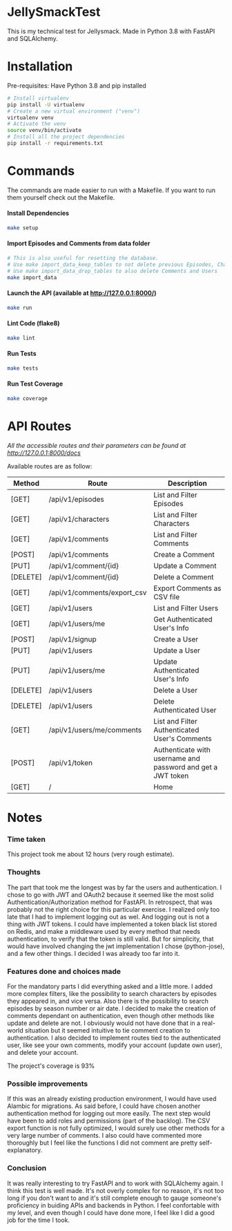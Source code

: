 # JellySmackTest

This is my technical test for Jellysmack. Made in Python 3.8 with FastAPI and SQLAlchemy.


# Installation
Pre-requisites: Have Python 3.8 and pip installed
```bash
# Install virtualenv
pip install -U virtualenv
# Create a new virtual environment ("venv")
virtualenv venv
# Activate the venv
source venv/bin/activate
# Install all the project dependencies
pip install -r requirements.txt
```

# Commands
The commands are made easier to run with a Makefile. If you want to run them yourself check out the Makefile.

#### Install Dependencies
```bash
make setup
```

#### Import Episodes and Comments from data folder

```bash
# This is also useful for resetting the database.
# Use make import_data_keep_tables to not delete previous Episodes, Characters and Appearances
# Use make import_data_drop_tables to also delete Comments and Users
make import_data
```
#### Launch the API (available at http://127.0.0.1:8000/)
```bash
make run
```

#### Lint Code (flake8)
```bash
make lint
```

#### Run Tests
```bash
make tests
```

#### Run Test Coverage
```bash
make coverage
```

# API Routes
*All the accessible routes and their parameters can be found at http://127.0.0.1:8000/docs*

Available routes are as follow:

| Method | Route | Description |
| ------ | ------ | ------ |
| [GET] | /api/v1/episodes | List and Filter Episodes |
| [GET] | /api/v1/characters | List and Filter Characters |
| [GET] | /api/v1/comments |  List and Filter Comments |
| [POST] | /api/v1/comments |  Create a Comment |
| [PUT] | /api/v1/comment/{id} | Update a Comment |
| [DELETE] | /api/v1/comment/{id} | Delete a Comment |
| [GET] | /api/v1/comments/export_csv | Export Comments as CSV file |
| [GET] | /api/v1/users | List and Filter Users |
| [GET] | /api/v1/users/me | Get Authenticated User's Info |
| [POST] | /api/v1/signup | Create a User |
| [PUT] | /api/v1/users | Update a User |
| [PUT] | /api/v1/users/me | Update Authenticated User's Info |
| [DELETE] | /api/v1/users | Delete a User |
| [DELETE] | /api/v1/users | Delete Authenticated User |
| [GET] | /api/v1/users/me/comments | List and Filter Authenticated User's Comments |
| [POST] | /api/v1/token | Authenticate with username and password and get a JWT token |
| [GET] | / | Home |


# Notes
### Time taken
This project took me about 12 hours (very rough estimate). 

### Thoughts
The part that took me the longest was by far the users and authentication. I chose to go with JWT and OAuth2 because it seemed like the most solid Authentication/Authorization method for FastAPI. In retrospect, that was probably not the right choice for this particular exercise. I realized only too late that I had to implement logging out as wel. And logging out is not a thing with JWT tokens. I could have implemented a token black list stored on Redis, and make a middleware used by every method that needs authentication, to verify that the token is still valid. But for simplicity, that would have involved changing the jwt implementation I chose (python-jose), and a few other things. I decided I was already too far into it.

### Features done and choices made
For the mandatory parts I did everything asked and a little more. I added more complex filters, like the possibility to search characters by episodes they appeared in, and vice versa. Also there is the possibility to search episodes by season number or air date. I decided to make the creation of comments dependant on authentication, even though other methods like update and delete are not. I obviously would not have done that in a real-world situation but it seemed intuitive to tie comment creation to authentication. I also decided to implement routes tied to the authenticated user, like see your own comments, modify your account (update own user), and delete your account.

The project's coverage is 93%

### Possible improvements
If this was an already existing production environment, I would have used Alambic for migrations. As said before, I could have chosen another authentication method for logging out more easily. The next step would have been to add roles and permissions (part of the backlog). The CSV export function is not fully optimized, I would surely use other methods for a very large number of comments. I also could have commented more thoroughly but I feel like the functions I did not comment are pretty self-explanatory.

### Conclusion
It was really interesting to try FastAPI and to work with SQLAlchemy again. I think this test is well made. It's not overly complex for no reason, it's not too long if you don't want to and it's still complete enough to gauge someone's proficiency in buiding APIs and backends in Python. I feel confortable with my level, and even though I could have done more, I feel like I did a good job for the time I took.

